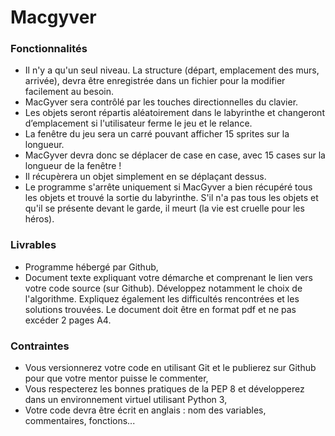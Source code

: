 # Macgyver

### Fonctionnalités
* Il n'y a qu'un seul niveau. La structure (départ, emplacement des murs, arrivée), devra être enregistrée dans un fichier pour la modifier facilement au besoin.
* MacGyver sera contrôlé par les touches directionnelles du clavier.
* Les objets seront répartis aléatoirement dans le labyrinthe et changeront d’emplacement si l'utilisateur ferme le jeu et le relance.
* La fenêtre du jeu sera un carré pouvant afficher 15 sprites sur la longueur.
* MacGyver devra donc se déplacer de case en case, avec 15 cases sur la longueur de la fenêtre !
* Il récupèrera un objet simplement en se déplaçant dessus.
* Le programme s'arrête uniquement si MacGyver a bien récupéré tous les objets et trouvé la sortie du labyrinthe. S'il n'a pas tous les objets et qu'il se présente devant le garde, il meurt (la vie est cruelle pour les héros).

### Livrables
* Programme hébergé par Github,
* Document texte expliquant votre démarche et comprenant le lien vers votre code source (sur Github). Développez notamment le choix de l'algorithme. Expliquez également les difficultés rencontrées et les solutions trouvées. Le document doit être en format pdf et ne pas excéder 2 pages A4.

### Contraintes
* Vous versionnerez votre code en utilisant Git et le publierez sur Github pour que votre mentor puisse le commenter,
* Vous respecterez les bonnes pratiques de la PEP 8 et développerez dans un environnement virtuel utilisant Python 3,
* Votre code devra être écrit en anglais : nom des variables, commentaires, fonctions...
